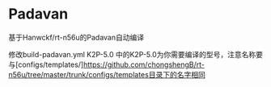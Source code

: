 # Padavan
 基于Hanwckf/rt-n56u的Padavan自动编译
 
 
 修改build-padavan.yml 
 K2P-5.0 中的K2P-5.0为你需要编译的型号，注意名称要与[configs/templates/]https://github.com/chongshengB/rt-n56u/tree/master/trunk/configs/templates目录下的名字相同
 
